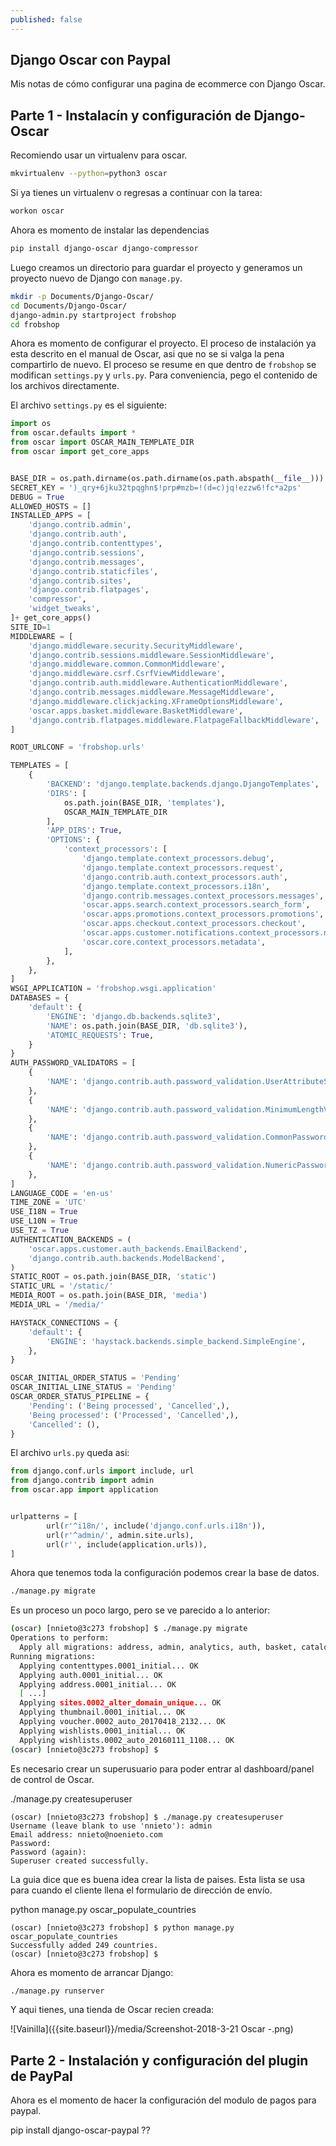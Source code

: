 ```yaml
---
published: false
---
```

## Django Oscar con Paypal

Mis notas de cómo configurar una pagina de ecommerce con Django Oscar.

## Parte 1 - Instalacín y configuración de Django-Oscar

Recomiendo usar un virtualenv para oscar.

```bash
mkvirtualenv --python=python3 oscar
```

Si ya tienes un virtualenv o regresas a continuar con la tarea:

```bash
workon oscar
```

Ahora es momento de instalar las dependencias

```bash
pip install django-oscar django-compressor
```

Luego creamos un directorio para guardar el proyecto y generamos un proyecto nuevo de Django con `manage.py`.

```bash
mkdir -p Documents/Django-Oscar/
cd Documents/Django-Oscar/
django-admin.py startproject frobshop
cd frobshop
```
Ahora es momento de configurar el proyecto. El proceso de instalación ya esta descrito en el manual de Oscar, asi que no se si valga la pena compartirlo de nuevo. El proceso se resume en que dentro de `frobshop` se modifican `settings.py` y `urls.py`. Para conveniencia, pego el contenido de los archivos directamente.

El archivo `settings.py` es el siguiente:

```python
import os
from oscar.defaults import *
from oscar import OSCAR_MAIN_TEMPLATE_DIR
from oscar import get_core_apps


BASE_DIR = os.path.dirname(os.path.dirname(os.path.abspath(__file__)))
SECRET_KEY = ')_qry+6jku32tpqghn$!prp#mzb=!(d=c)jq!ezzw6!fc*a2ps'
DEBUG = True
ALLOWED_HOSTS = []
INSTALLED_APPS = [
    'django.contrib.admin',
    'django.contrib.auth',
    'django.contrib.contenttypes',
    'django.contrib.sessions',
    'django.contrib.messages',
    'django.contrib.staticfiles',
    'django.contrib.sites',
    'django.contrib.flatpages',
    'compressor',
    'widget_tweaks',
]+ get_core_apps()
SITE_ID=1
MIDDLEWARE = [
    'django.middleware.security.SecurityMiddleware',
    'django.contrib.sessions.middleware.SessionMiddleware',
    'django.middleware.common.CommonMiddleware',
    'django.middleware.csrf.CsrfViewMiddleware',
    'django.contrib.auth.middleware.AuthenticationMiddleware',
    'django.contrib.messages.middleware.MessageMiddleware',
    'django.middleware.clickjacking.XFrameOptionsMiddleware',
    'oscar.apps.basket.middleware.BasketMiddleware',
    'django.contrib.flatpages.middleware.FlatpageFallbackMiddleware',
]

ROOT_URLCONF = 'frobshop.urls'

TEMPLATES = [
    {
        'BACKEND': 'django.template.backends.django.DjangoTemplates',
        'DIRS': [
            os.path.join(BASE_DIR, 'templates'),
            OSCAR_MAIN_TEMPLATE_DIR
        ],
        'APP_DIRS': True,
        'OPTIONS': {
            'context_processors': [
                'django.template.context_processors.debug',
                'django.template.context_processors.request',
                'django.contrib.auth.context_processors.auth',
                'django.template.context_processors.i18n',
                'django.contrib.messages.context_processors.messages',
                'oscar.apps.search.context_processors.search_form',
                'oscar.apps.promotions.context_processors.promotions',
                'oscar.apps.checkout.context_processors.checkout',
                'oscar.apps.customer.notifications.context_processors.notifications',
                'oscar.core.context_processors.metadata',
            ],
        },
    },
]
WSGI_APPLICATION = 'frobshop.wsgi.application'
DATABASES = {
    'default': {
        'ENGINE': 'django.db.backends.sqlite3',
        'NAME': os.path.join(BASE_DIR, 'db.sqlite3'),
        'ATOMIC_REQUESTS': True,
    }
}
AUTH_PASSWORD_VALIDATORS = [
    {
        'NAME': 'django.contrib.auth.password_validation.UserAttributeSimilarityValidator',
    },
    {
        'NAME': 'django.contrib.auth.password_validation.MinimumLengthValidator',
    },
    {
        'NAME': 'django.contrib.auth.password_validation.CommonPasswordValidator',
    },
    {
        'NAME': 'django.contrib.auth.password_validation.NumericPasswordValidator',
    },
]
LANGUAGE_CODE = 'en-us'
TIME_ZONE = 'UTC'
USE_I18N = True
USE_L10N = True
USE_TZ = True
AUTHENTICATION_BACKENDS = (
    'oscar.apps.customer.auth_backends.EmailBackend',
    'django.contrib.auth.backends.ModelBackend',
)
STATIC_ROOT = os.path.join(BASE_DIR, 'static')
STATIC_URL = '/static/'
MEDIA_ROOT = os.path.join(BASE_DIR, 'media')
MEDIA_URL = '/media/'

HAYSTACK_CONNECTIONS = {
    'default': {
        'ENGINE': 'haystack.backends.simple_backend.SimpleEngine',
    },
}

OSCAR_INITIAL_ORDER_STATUS = 'Pending'
OSCAR_INITIAL_LINE_STATUS = 'Pending'
OSCAR_ORDER_STATUS_PIPELINE = {
    'Pending': ('Being processed', 'Cancelled',),
    'Being processed': ('Processed', 'Cancelled',),
    'Cancelled': (),
}
```
El archivo `urls.py` queda asi:

```python
from django.conf.urls import include, url
from django.contrib import admin
from oscar.app import application


urlpatterns = [
        url(r'^i18n/', include('django.conf.urls.i18n')),
        url(r'^admin/', admin.site.urls),
        url(r'', include(application.urls)),
]
```

Ahora que tenemos toda la configuración podemos crear la base de datos.

```bash
./manage.py migrate
```

Es un proceso un poco largo, pero se ve parecido a lo anterior:

```bash
(oscar) [nnieto@3c273 frobshop] $ ./manage.py migrate
Operations to perform:
  Apply all migrations: address, admin, analytics, auth, basket, catalogue, contenttypes, customer, flatpages, offer, order, partner, payment, promotions, reviews, sessions, shipping, sites, thumbnail, voucher, wishlists
Running migrations:
  Applying contenttypes.0001_initial... OK
  Applying auth.0001_initial... OK
  Applying address.0001_initial... OK
  [ ...] 
  Applying sites.0002_alter_domain_unique... OK
  Applying thumbnail.0001_initial... OK
  Applying voucher.0002_auto_20170418_2132... OK
  Applying wishlists.0001_initial... OK
  Applying wishlists.0002_auto_20160111_1108... OK
(oscar) [nnieto@3c273 frobshop] $
```

Es necesario crear un superusuario para poder entrar al dashboard/panel de control de Oscar.

./manage.py createsuperuser

```
(oscar) [nnieto@3c273 frobshop] $ ./manage.py createsuperuser
Username (leave blank to use 'nnieto'): admin
Email address: nnieto@noenieto.com
Password: 
Password (again): 
Superuser created successfully.

```

La guia dice que es buena idea crear la lista de paises. Esta lista se usa para cuando el cliente llena el formulario de dirección de envío.

python manage.py oscar_populate_countries

```
(oscar) [nnieto@3c273 frobshop] $ python manage.py oscar_populate_countries
Successfully added 249 countries.
(oscar) [nnieto@3c273 frobshop] $ 

```

Ahora es momento de arrancar Django:

```bash
./manage.py runserver
```

Y aqui tienes, una tienda de Oscar recien creada:

![Vainilla]({{site.baseurl}}/media/Screenshot-2018-3-21 Oscar -.png)


## Parte 2 - Instalación y configuración del plugin de PayPal

Ahora es el momento de hacer la configuración del modulo de pagos para paypal.

pip install django-oscar-paypal ??

